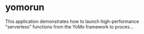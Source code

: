 # yomorun
This application demonstrates how to launch high-performance "serverless" functions from the YoMo framework to proces…
